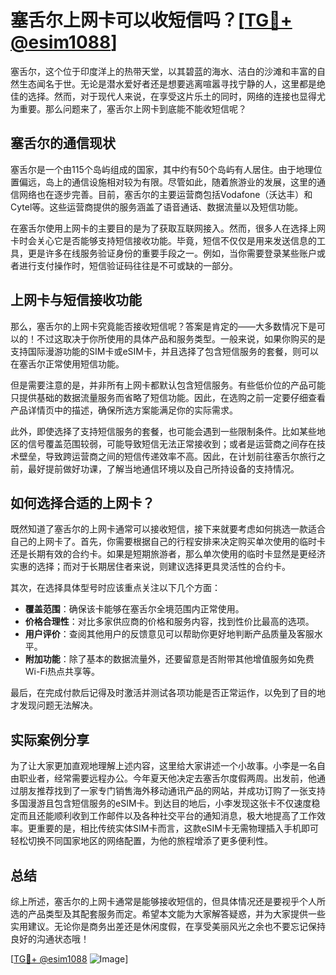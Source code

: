 # 塞舌尔上网卡可以收短信吗？[[TG💪+ @esim1088](https://t.me/s/esim1088)]

塞舌尔，这个位于印度洋上的热带天堂，以其碧蓝的海水、洁白的沙滩和丰富的自然生态闻名于世。无论是潜水爱好者还是想要逃离喧嚣寻找宁静的人，这里都是绝佳的选择。然而，对于现代人来说，在享受这片乐土的同时，网络的连接也显得尤为重要。那么问题来了，塞舌尔上网卡到底能不能收短信呢？

## 塞舌尔的通信现状

塞舌尔是一个由115个岛屿组成的国家，其中约有50个岛屿有人居住。由于地理位置偏远，岛上的通信设施相对较为有限。尽管如此，随着旅游业的发展，这里的通信网络也在逐步完善。目前，塞舌尔的主要运营商包括Vodafone（沃达丰）和Cytel等。这些运营商提供的服务涵盖了语音通话、数据流量以及短信功能。

在塞舌尔使用上网卡的主要目的是为了获取互联网接入。然而，很多人在选择上网卡时会关心它是否能够支持短信接收功能。毕竟，短信不仅仅是用来发送信息的工具，更是许多在线服务验证身份的重要手段之一。例如，当你需要登录某些账户或者进行支付操作时，短信验证码往往是不可或缺的一部分。

## 上网卡与短信接收功能

那么，塞舌尔的上网卡究竟能否接收短信呢？答案是肯定的——大多数情况下是可以的！不过这取决于你所使用的具体产品和服务类型。一般来说，如果你购买的是支持国际漫游功能的SIM卡或eSIM卡，并且选择了包含短信服务的套餐，则可以在塞舌尔正常使用短信功能。

但是需要注意的是，并非所有上网卡都默认包含短信服务。有些低价位的产品可能只提供基础的数据流量服务而省略了短信功能。因此，在选购之前一定要仔细查看产品详情页中的描述，确保所选方案能满足你的实际需求。

此外，即使选择了支持短信服务的套餐，也可能会遇到一些限制条件。比如某些地区的信号覆盖范围较弱，可能导致短信无法正常接收到；或者是运营商之间存在技术壁垒，导致跨运营商之间的短信传递效率不高。因此，在计划前往塞舌尔旅行之前，最好提前做好功课，了解当地通信环境以及自己所持设备的支持情况。

## 如何选择合适的上网卡？

既然知道了塞舌尔的上网卡通常可以接收短信，接下来就要考虑如何挑选一款适合自己的上网卡了。首先，你需要根据自己的行程安排来决定购买单次使用的临时卡还是长期有效的合约卡。如果是短期旅游者，那么单次使用的临时卡显然是更经济实惠的选择；而对于长期居住者来说，则建议选择更具灵活性的合约卡。

其次，在选择具体型号时应该重点关注以下几个方面：

- **覆盖范围**：确保该卡能够在塞舌尔全境范围内正常使用。
- **价格合理性**：对比多家供应商的价格和服务内容，找到性价比最高的选项。
- **用户评价**：查阅其他用户的反馈意见可以帮助你更好地判断产品质量及客服水平。
- **附加功能**：除了基本的数据流量外，还要留意是否附带其他增值服务如免费Wi-Fi热点共享等。

最后，在完成付款后记得及时激活并测试各项功能是否正常运作，以免到了目的地才发现问题无法解决。

## 实际案例分享

为了让大家更加直观地理解上述内容，这里给大家讲述一个小故事。小李是一名自由职业者，经常需要远程办公。今年夏天他决定去塞舌尔度假两周。出发前，他通过朋友推荐找到了一家专门销售海外移动通讯产品的网站，并成功订购了一张支持多国漫游且包含短信服务的eSIM卡。到达目的地后，小李发现这张卡不仅速度稳定而且还能顺利收到工作邮件以及各种社交平台的通知消息，极大地提高了工作效率。更重要的是，相比传统实体SIM卡而言，这款eSIM卡无需物理插入手机即可轻松切换不同国家地区的网络配置，为他的旅程增添了更多便利性。

## 总结

综上所述，塞舌尔的上网卡通常是能够接收短信的，但具体情况还是要视乎个人所选的产品类型及其配套服务而定。希望本文能为大家解答疑惑，并为大家提供一些实用建议。无论你是商务出差还是休闲度假，在享受美丽风光之余也不要忘记保持良好的沟通状态哦！

[[TG💪+ @esim1088](https://t.me/s/esim1088) ![Image](https://i.postimg.cc/4NQfJmqS/Snipaste-2025-05-13-00-14-12.png)]